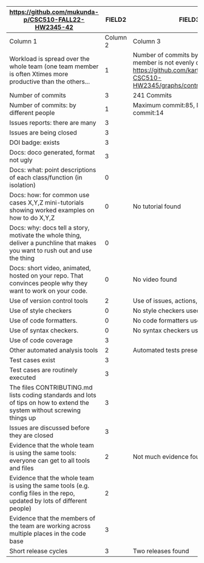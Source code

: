 |https://github.com/mukunda-p/CSC510-FALL22-HW2345-42                                                                         |FIELD2   |FIELD3                                                                                                                                 |
|-----------------------------------------------------------------------------------------------------------------------------|---------|---------------------------------------------------------------------------------------------------------------------------------------|
|Column 1                                                                                                                     |Column 2 |Column 3                                                                                                                               |
|Workload is spread over the whole team (one team member is often Xtimes more productive than the others...                   |1        |Number of commits by each team member is not evenly distributed: https://github.com/kartikson1/Group3-CSC510-HW2345/graphs/contributors|
|Number of commits                                                                                                            |3        |241 Commits                                                                                                                            |
|Number of commits: by different people                                                                                       |1        |Maximum commit:85, Minimum commit:14                                                                                                   |
|Issues reports: there are many                                                                                               |3        |                                                                                                                                       |
|Issues are being closed                                                                                                      |3        |                                                                                                                                       |
|DOI badge: exists                                                                                                            |3        |                                                                                                                                       |
|Docs: doco generated, format not ugly                                                                                        |3        |                                                                                                                                       |
|Docs: what: point descriptions of each class/function (in isolation)                                                         |0        |                                                                                                                                       |
|Docs: how: for common use cases X,Y,Z mini-tutorials showing worked examples on how to do X,Y,Z                              |0        |No tutorial found                                                                                                                      |
|Docs: why: docs tell a story, motivate the whole thing, deliver a punchline that makes you want to rush out and use the thing|0        |                                                                                                                                       |
|Docs: short video, animated, hosted on your repo. That convinces people why they want to work on your code.                  |0        |No video found                                                                                                                         |
|Use of version control tools                                                                                                 |2        |Use of issues, actions, pull requests                                                                                                  |
|Use of style checkers                                                                                                        |0        |No style checkers used                                                                                                                 |
|Use of code formatters.                                                                                                      |0        |No code formatters used                                                                                                                |
|Use of syntax checkers.                                                                                                      |0        |No syntax checkers used                                                                                                                |
|Use of code coverage                                                                                                         |3        |                                                                                                                                       |
|Other automated analysis tools                                                                                               |2        |Automated tests present                                                                                                                |
|Test cases exist                                                                                                             |3        |                                                                                                                                       |
|Test cases are routinely executed                                                                                            |3        |                                                                                                                                       |
|The files CONTRIBUTING.md lists coding standards and lots of tips on how to extend the system without screwing things up     |3        |                                                                                                                                       |
|Issues are discussed before they are closed                                                                                  |3        |                                                                                                                                       |
|Evidence that the whole team is using the same tools: everyone can get to all tools and files                                |2        |Not much evidence found                                                                                                                |
|Evidence that the whole team is using the same tools (e.g. config files in the repo, updated by lots of different people)    |2        |                                                                                                                                       |
|Evidence that the members of the team are working across multiple places in the code base                                    |3        |                                                                                                                                       |
|Short release cycles                                                                                                         |3        |Two releases found                                                                                                                     |
